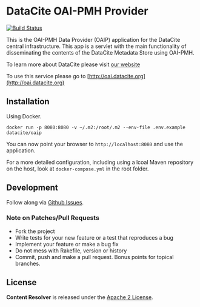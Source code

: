 # DataCite OAI-PMH Provider

[![Build Status](https://travis-ci.org/datacite/oaip.svg)](https://travis-ci.org/datacite/oaip)

This is the OAI-PMH Data Provider (OAIP) application for the DataCite central infrastructure. This app is a servlet with the main functionality of disseminating the contents of the DataCite Metadata Store using OAI-PMH.

To learn more about DataCite please visit [our website](http://www.datacite.org)

To use this service please go to [http://oai.datacite.org](http://oai.datacite.org)

## Installation

Using Docker.

```
docker run -p 8080:8080 -v ~/.m2:/root/.m2 --env-file .env.example datacite/oaip
```

You can now point your browser to `http://localhost:8080` and use the application.

For a more detailed configuration, including using a lcoal Maven repository on the host, look at `docker-compose.yml` in the root folder.

## Development

Follow along via [Github Issues](https://github.com/datacite/content-resolver/issues).

### Note on Patches/Pull Requests

* Fork the project
* Write tests for your new feature or a test that reproduces a bug
* Implement your feature or make a bug fix
* Do not mess with Rakefile, version or history
* Commit, push and make a pull request. Bonus points for topical branches.

## License
**Content Resolver** is released under the [Apache 2 License](https://github.com/datacite/content-resolver/blob/master/LICENSE).
